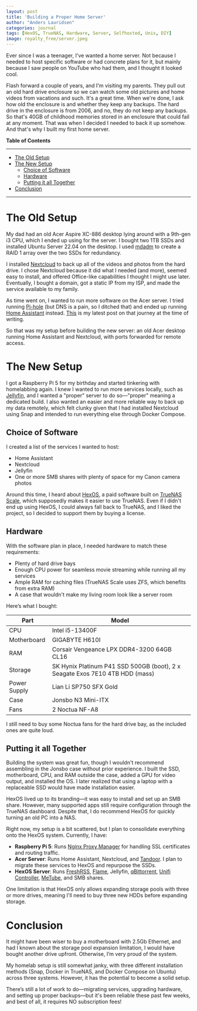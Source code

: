 ```yaml
---
layout: post
title: 'Building a Proper Home Server'
author: "Anders Lauridsen"
categories: journal
tags: [HexOS, TrueNAS, Hardware, Server, Selfhosted, Unix, DIY]
image: royalty_free/server.jpeg
---
```


Ever since I was a teenager, I've wanted a home server. Not because I needed to host specific software or had concrete plans for it, but mainly because I saw people on YouTube who had them, and I thought it looked cool.

Flash forward a couple of years, and I'm visiting my parents. They pull out an old hard drive enclosure so we can watch some old pictures and home videos from vacations and such. It's a great time. When we're done, I ask how old the enclosure is and whether they keep any backups. The hard drive in the enclosure is from 2006, and no, they do not keep any backups. So that's 40GB of childhood memories stored in an enclosure that could fail at any moment. That was when I decided I needed to back it up somehow. And that's why I built my first home server.

**Table of Contents**

---

- [The Old Setup](#the-old-setup)
- [The New Setup](#the-new-setup)
  - [Choice of Software](#choice-of-software)
  - [Hardware](#hardware)
  - [Putting it all Together](#putting-it-all-together)
- [Conclusion](#conclusion)

---

# The Old Setup

My dad had an old Acer Aspire XC-886 desktop lying around with a 9th-gen i3 CPU, which I ended up using for the server. I bought two 1TB SSDs and installed Ubuntu Server 22.04 on the desktop. I used [mdadm](https://linux.die.net/man/8/mdadm) to create a RAID 1 array over the two SSDs for redundancy.

I installed [Nextcloud](https://nextcloud.com/) to back up all of the videos and photos from the hard drive. I chose Nextcloud because it did what I needed (and more), seemed easy to install, and offered Office-like capabilities I thought I might use later. Eventually, I bought a domain, got a static IP from my ISP, and made the service available to my family.

As time went on, I wanted to run more software on the Acer server. I tried running [Pi-hole](https://pi-hole.net/) (but DNS is a pain, so I ditched that) and ended up running [Home Assistant](https://www.home-assistant.io/) instead. [This](https://anders-lauridsen.dk/smarthome_saga_part_1) is my latest post on that journey at the time of writing.

So that was my setup before building the new server: an old Acer desktop running Home Assistant and Nextcloud, with ports forwarded for remote access.

# The New Setup

I got a Raspberry Pi 5 for my birthday and started tinkering with homelabbing again. I knew I wanted to run more services locally, such as [Jellyfin](https://jellyfin.org/), and I wanted a "proper" server to do so—"proper" meaning a dedicated build. I also wanted an easier and more reliable way to back up my data remotely, which felt clunky given that I had installed Nextcloud using Snap and intended to run everything else through Docker Compose.

## Choice of Software

I created a list of the services I wanted to host:

* Home Assistant
* Nextcloud
* Jellyfin
* One or more SMB shares with plenty of space for my Canon camera photos

Around this time, I heard about [HexOS](https://hexos.com/), a paid software built on [TrueNAS Scale](https://www.truenas.com/truenas-scale/), which supposedly makes it easier to use TrueNAS. Even if I didn't end up using HexOS, I could always fall back to TrueNAS, and I liked the project, so I decided to support them by buying a license.

## Hardware

With the software plan in place, I needed hardware to match these requirements:

* Plenty of hard drive bays
* Enough CPU power for seamless movie streaming while running all my services
* Ample RAM for caching files (TrueNAS Scale uses ZFS, which benefits from extra RAM)
* A case that wouldn't make my living room look like a server room

Here’s what I bought:

| Part         | Model                                                                        |
| ------------ | ---------------------------------------------------------------------------- |
| CPU          | Intel i5-13400F                                                              |
| Motherboard  | GIGABYTE H610I                                                               |
| RAM          | Corsair Vengeance LPX DDR4-3200 64GB CL16                                    |
| Storage      | SK Hynix Platinum P41 SSD 500GB (boot), 2 x Seagate Exos 7E10 4TB HDD (mass) |
| Power Supply | Lian Li SP750 SFX Gold                                                       |
| Case         | Jonsbo N3 Mini-ITX                                                           |
| Fans         | 2 Noctua NF-A8                                                               |

I still need to buy some Noctua fans for the hard drive bay, as the included ones are quite loud.

## Putting it all Together

Building the system was great fun, though I wouldn't recommend assembling in the Jonsbo case without prior experience. I built the SSD, motherboard, CPU, and RAM outside the case, added a GPU for video output, and installed the OS. I later realized that using a laptop with a replaceable SSD would have made installation easier.

HexOS lived up to its branding—it was easy to install and set up an SMB share. However, many supported apps still require configuration through the TrueNAS dashboard. Despite that, I do recommend HexOS for quickly turning an old PC into a NAS.

Right now, my setup is a bit scattered, but I plan to consolidate everything onto the HexOS system. Currently, I have:

* **Raspberry Pi 5**: Runs [Nginx Proxy Manager](https://nginxproxymanager.com/) for handling SSL certificates and routing traffic.
* **Acer Server**: Runs Home Assistant, Nextcloud, and [Tandoor](https://tandoor.dev/). I plan to migrate these services to HexOS and repurpose the SSDs.
* **HexOS Server**: Runs [FreshRSS](https://www.freshrss.org/), [Flame](https://github.com/pawelmalak/flame), Jellyfin, [qBittorrent](https://www.qbittorrent.org/), [Unifi Controller](https://www.ui.com/), [MeTube](https://github.com/alexta69/metube), and SMB shares.

One limitation is that HexOS only allows expanding storage pools with three or more drives, meaning I'll need to buy three new HDDs before expanding storage.

# Conclusion

It might have been wiser to buy a motherboard with 2.5Gb Ethernet, and had I known about the storage pool expansion limitation, I would have bought another drive upfront. Otherwise, I’m very proud of the system.

My homelab setup is still somewhat janky, with three different installation methods (Snap, Docker in TrueNAS, and Docker Compose on Ubuntu) across three systems. However, it has the potential to become a solid setup.

There’s still a lot of work to do—migrating services, upgrading hardware, and setting up proper backups—but it's been reliable these past few weeks, and best of all, it requires NO subscription fees!

